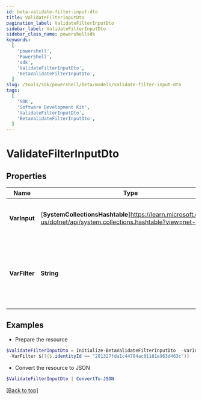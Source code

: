 ```yaml
---
id: beta-validate-filter-input-dto
title: ValidateFilterInputDto
pagination_label: ValidateFilterInputDto
sidebar_label: ValidateFilterInputDto
sidebar_class_name: powershellsdk
keywords:
  [
    'powershell',
    'PowerShell',
    'sdk',
    'ValidateFilterInputDto',
    'BetaValidateFilterInputDto',
  ]
slug: /tools/sdk/powershell/beta/models/validate-filter-input-dto
tags:
  [
    'SDK',
    'Software Development Kit',
    'ValidateFilterInputDto',
    'BetaValidateFilterInputDto',
  ]
---
```


# ValidateFilterInputDto

## Properties

| Name | Type | Description | Notes |
| --- | --- | --- | --- |
| **VarInput** | [**SystemCollectionsHashtable**]https://learn.microsoft.com/en-us/dotnet/api/system.collections.hashtable?view=net-9.0 | Mock input to evaluate filter expression against. | [required] |
| **VarFilter** | **String** | JSONPath filter to conditionally invoke trigger when expression evaluates to true. | [required] |

## Examples

- Prepare the resource

```powershell
$ValidateFilterInputDto = Initialize-BetaValidateFilterInputDto  -VarInput {identityId=201327fda1c44704ac01181e963d463c} `
 -VarFilter $[?($.identityId == "201327fda1c44704ac01181e963d463c")]
```

- Convert the resource to JSON

```powershell
$ValidateFilterInputDto | ConvertTo-JSON
```

[[Back to top]](#)
